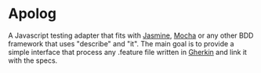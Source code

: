 # Apolog

A Javascript testing adapter that fits with [Jasmine](https://github.com/jasmine/jasmine), [Mocha](https://github.com/mochajs/mocha) or any other BDD framework that uses "describe" and "it".
The main goal is to provide a simple interface that process any .feature file written in [Gherkin](https://github.com/cucumber/gherkin-javascript) and link it with the specs.
